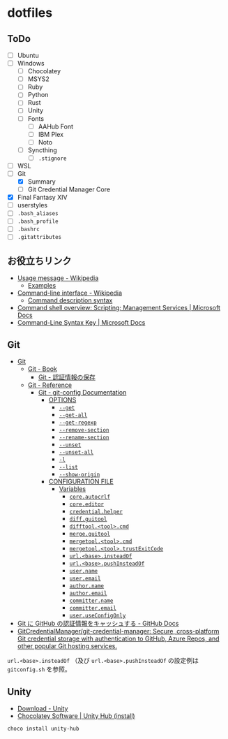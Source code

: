# dotfiles

## ToDo

- [ ] Ubuntu
- [ ] Windows
    - [ ] Chocolatey
    - [ ] MSYS2
    - [ ] Ruby
    - [ ] Python
    - [ ] Rust
    - [ ] Unity
    - [ ] Fonts
        - [ ] AAHub Font
        - [ ] IBM Plex
        - [ ] Noto
    - [ ] Syncthing
        - [ ] `.stignore`
- [ ] WSL
- [ ] Git
    - [x] Summary
    - [ ] Git Credential Manager Core
- [x] Final Fantasy XIV
- [ ] userstyles
- [ ] `.bash_aliases`
- [ ] `.bash_profile`
- [ ] `.bashrc`
- [ ] `.gitattributes`

## お役立ちリンク

- [Usage message - Wikipedia](https://en.wikipedia.org/wiki/Usage_message)
    - [Examples](https://en.wikipedia.org/wiki/Usage_message#Examples)
- [Command-line interface - Wikipedia](https://en.wikipedia.org/wiki/Command-line_interface)
    - [Command description syntax](https://en.wikipedia.org/wiki/Command-line_interface#Command_description_syntax)
- [Command shell overview: Scripting; Management Services | Microsoft Docs](https://docs.microsoft.com/en-us/previous-versions/windows/it-pro/windows-server-2003/cc737438(v=ws.10)?redirectedfrom=MSDN)
- [Command-Line Syntax Key | Microsoft Docs](https://docs.microsoft.com/en-us/previous-versions/windows/it-pro/windows-server-2012-R2-and-2012/cc771080(v=ws.11)?redirectedfrom=MSDN)

## Git

- [Git](https://git-scm.com/)
    - [Git - Book](https://git-scm.com/book/ja/v2/)
        - [Git - 認証情報の保存](https://git-scm.com/book/ja/v2/Git-%E3%81%AE%E3%81%95%E3%81%BE%E3%81%96%E3%81%BE%E3%81%AA%E3%83%84%E3%83%BC%E3%83%AB-%E8%AA%8D%E8%A8%BC%E6%83%85%E5%A0%B1%E3%81%AE%E4%BF%9D%E5%AD%98)
    - [Git - Reference](https://git-scm.com/docs/)
        - [Git - git-config Documentation](https://git-scm.com/docs/git-config)
            - [OPTIONS](https://git-scm.com/docs/git-config#OPTIONS)
                - [`--get`](https://git-scm.com/docs/git-config#Documentation/git-config.txt---get)
                - [`--get-all`](https://git-scm.com/docs/git-config#Documentation/git-config.txt---get-all)
                - [`--get-regexp`](https://git-scm.com/docs/git-config#Documentation/git-config.txt---get-regexp)
                - [`--remove-section`](https://git-scm.com/docs/git-config#Documentation/git-config.txt---remove-section)
                - [`--rename-section`](https://git-scm.com/docs/git-config#Documentation/git-config.txt---remove-section)
                - [`--unset`](https://git-scm.com/docs/git-config#Documentation/git-config.txt---unset)
                - [`--unset-all`](https://git-scm.com/docs/git-config#Documentation/git-config.txt---unset-all)
                - [`-l`](https://git-scm.com/docs/git-config#Documentation/git-config.txt--l)
                - [`--list`](https://git-scm.com/docs/git-config#Documentation/git-config.txt---list)
                - [`--show-origin`](https://git-scm.com/docs/git-config#Documentation/git-config.txt---show-origin)
            - [CONFIGURATION FILE](https://git-scm.com/docs/git-config#_configuration_file)
                - [Variables](https://git-scm.com/docs/git-config#_variables)
                    - [`core.autocrlf`](https://git-scm.com/docs/git-config#Documentation/git-config.txt-coreautocrlf)
                    - [`core.editor`](https://git-scm.com/docs/git-config#Documentation/git-config.txt-coreeditor)
                    - [`credential.helper`](https://git-scm.com/docs/git-config#Documentation/git-config.txt-credentialhelper)
                    - [`diff.guitool`](https://git-scm.com/docs/git-config#Documentation/git-config.txt-diffguitool)
                    - [`difftool.<tool>.cmd`](https://git-scm.com/docs/git-config#Documentation/git-config.txt-difftoollttoolgtcmd)
                    - [`merge.guitool`](https://git-scm.com/docs/git-config#Documentation/git-config.txt-mergeguitool)
                    - [`mergetool.<tool>.cmd`](https://git-scm.com/docs/git-config#Documentation/git-config.txt-mergetoollttoolgtcmd)
                    - [`mergetool.<tool>.trustExitCode`](https://git-scm.com/docs/git-config#Documentation/git-config.txt-mergetoollttoolgttrustExitCode)
                    - [`url.<base>.insteadOf`](https://git-scm.com/docs/git-config#Documentation/git-config.txt-urlltbasegtinsteadOf)
                    - [`url.<base>.pushInsteadOf`](https://git-scm.com/docs/git-config#Documentation/git-config.txt-urlltbasegtpushInsteadOf)
                    - [`user.name`](https://git-scm.com/docs/git-config#Documentation/git-config.txt-username)
                    - [`user.email`](https://git-scm.com/docs/git-config#Documentation/git-config.txt-useremail)
                    - [`author.name`](https://git-scm.com/docs/git-config#Documentation/git-config.txt-authorname)
                    - [`author.email`](https://git-scm.com/docs/git-config#Documentation/git-config.txt-authoremail)
                    - [`committer.name`](https://git-scm.com/docs/git-config#Documentation/git-config.txt-committername)
                    - [`committer.email`](https://git-scm.com/docs/git-config#Documentation/git-config.txt-committeremail)
                    - [`user.useConfigOnly`](https://git-scm.com/docs/git-config#Documentation/git-config.txt-useruseConfigOnly)
- [Git に GitHub の認証情報をキャッシュする - GitHub Docs](https://docs.github.com/ja/get-started/getting-started-with-git/caching-your-github-credentials-in-git)
- [GitCredentialManager/git-credential-manager: Secure, cross-platform Git credential storage with authentication to GitHub, Azure Repos, and other popular Git hosting services.](https://github.com/GitCredentialManager/git-credential-manager)

`url.<base>.insteadOf` （及び `url.<base>.pushInsteadOf` の設定例は `gitconfig.sh` を参照。

## Unity

- [Download - Unity](https://unity3d.com/jp/get-unity/download)
- [Chocolatey Software | Unity Hub (install)](https://community.chocolatey.org/packages/unity-hub)

```install-unity-hub-with-choco.ps1
choco install unity-hub
```
